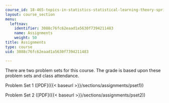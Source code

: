 ```yaml
---
course_id: 18-465-topics-in-statistics-statistical-learning-theory-spring-2007
layout: course_section
menu:
  leftnav:
    identifier: 3088c76fc62eaad1a5630f7394211483
    name: Assignments
    weight: 50
title: Assignments
type: course
uid: 3088c76fc62eaad1a5630f7394211483

---
```


There are two problem sets for this course. The grade is based upon these problem sets and class attendance.

Problem Set 1 ([PDF]({{< baseurl >}}/sections/assignments/pset1))

Problem Set 2 ([PDF]({{< baseurl >}}/sections/assignments/pset2))